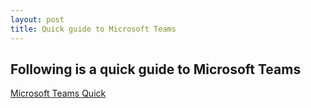 ```yaml
---
layout: post
title: Quick guide to Microsoft Teams
---
```


## Following is a quick guide to Microsoft Teams

[Microsoft Teams Quick](https://aka.ms/TeamsQSPDF)
